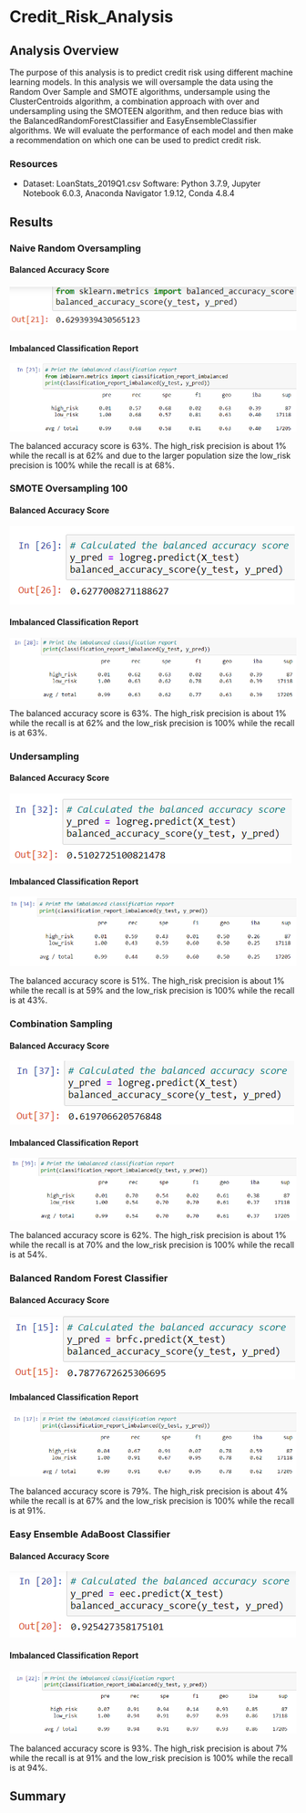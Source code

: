 # Credit_Risk_Analysis

## Analysis Overview
The purpose of this analysis is to predict credit risk using different machine learning models. In this analysis we will oversample the data using the Random Over Sample and SMOTE algorithms, undersample using the ClusterCentroids algorithm, a combination approach with over and undersampling using the SMOTEEN algorithm, and then reduce bias with the BalancedRandomForestClassifier and EasyEnsembleClassifier algorithms. We will evaluate the performance of each model and then make a recommendation on which one can be used to predict credit risk.
### Resources
- Dataset: LoanStats_2019Q1.csv
Software: Python 3.7.9, Jupyter Notebook 6.0.3, Anaconda Navigator 1.9.12, Conda 4.8.4
## Results
### Naive Random Oversampling
#### Balanced Accuracy Score
![image](https://github.com/awill1786/Credit_Risk_Analysis/blob/main/Module-17-Challenge-Resources/NRO_balanced_accuracy_score.png?raw=true)
#### Imbalanced Classification Report
![image](https://github.com/awill1786/Credit_Risk_Analysis/blob/main/Module-17-Challenge-Resources/NRO_imbalanced_classification_report.png?raw=true)

The balanced accuracy score is 63%. The high_risk precision is about 1% while the recall is at 62% and due to the larger population size the low_risk precision is 100% while the recall is at 68%.

### SMOTE Oversampling 100
#### Balanced Accuracy Score
![image](https://github.com/awill1786/Credit_Risk_Analysis/blob/main/Module-17-Challenge-Resources/SMOTE_balanced_accuracy_score.png?raw=true)
#### Imbalanced Classification Report
![image](https://github.com/awill1786/Credit_Risk_Analysis/blob/main/Module-17-Challenge-Resources/SMOTE_imbalanced_classification_report.png?raw=true)

The balanced accuracy score is 63%. The high_risk precision is about 1% while the recall is at 62% and the low_risk precision is 100% while the recall is at 63%.

### Undersampling
#### Balanced Accuracy Score
![image](https://github.com/awill1786/Credit_Risk_Analysis/blob/main/Module-17-Challenge-Resources/Under_balanced_accuracy_score.png?raw=true)
#### Imbalanced Classification Report
![image](https://github.com/awill1786/Credit_Risk_Analysis/blob/main/Module-17-Challenge-Resources/Under_imbalanced_classification_report.png?raw=true)

The balanced accuracy score is 51%. The high_risk precision is about 1% while the recall is at 59% and the low_risk precision is 100% while the recall is at 43%.

### Combination Sampling
#### Balanced Accuracy Score
![image](https://github.com/awill1786/Credit_Risk_Analysis/blob/main/Module-17-Challenge-Resources/Comb_balanced_accuracy_score.png?raw=true)
#### Imbalanced Classification Report
![image](https://github.com/awill1786/Credit_Risk_Analysis/blob/main/Module-17-Challenge-Resources/Comb_imbalanced_classification_report.png?raw=true)

The balanced accuracy score is 62%. The high_risk precision is about 1% while the recall is at 70% and the low_risk precision is 100% while the recall is at 54%.

### Balanced Random Forest Classifier
#### Balanced Accuracy Score
![image](https://github.com/awill1786/Credit_Risk_Analysis/blob/main/Module-17-Challenge-Resources/BRFC_balanced_accuracy_score.png?raw=true)
#### Imbalanced Classification Report
![image](https://github.com/awill1786/Credit_Risk_Analysis/blob/main/Module-17-Challenge-Resources/BRFC_imbalanced_classification_report.png?raw=true)

The balanced accuracy score is 79%. The high_risk precision is about 4% while the recall is at 67% and the low_risk precision is 100% while the recall is at 91%.

### Easy Ensemble AdaBoost Classifier
#### Balanced Accuracy Score
![image](https://github.com/awill1786/Credit_Risk_Analysis/blob/main/Module-17-Challenge-Resources/EEAC_balanced_accuracy_score.png?raw=true)
#### Imbalanced Classification Report
![image](https://github.com/awill1786/Credit_Risk_Analysis/blob/main/Module-17-Challenge-Resources/EEAC_imbalanced_classification_report.png?raw=true)

The balanced accuracy score is 93%. The high_risk precision is about 7% while the recall is at 91% and the low_risk precision is 100% while the recall is at 94%.

## Summary
